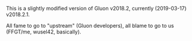 This is a slightly modified version of Gluon v2018.2, currently (2019-03-17) v2018.2.1.

All fame to go to "upstream" (Gluon developers), all blame to go to us (FFGT/me, wusel42, basically).


